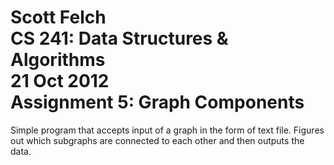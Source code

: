 Scott Felch<br>
CS 241: Data Structures & Algorithms<br>
21 Oct 2012<br>
Assignment 5: Graph Components<br>
==============

Simple program that accepts input of a graph in the form of text
file. Figures out which subgraphs are connected to each other
and then outputs the data. 